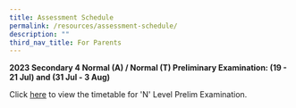 ```yaml
---
title: Assessment Schedule
permalink: /resources/assessment-schedule/
description: ""
third_nav_title: For Parents
---
```

**2023 Secondary 4 Normal (A) / Normal (T) Preliminary Examination: (19 - 21 Jul) and (31 Jul - 3 Aug)**

Click [here](/files/2023%20n%20prelim%20(pt%20i%20%20ii)%20tt%20v2.pdf) to view the timetable for 'N' Level Prelim Examination.

